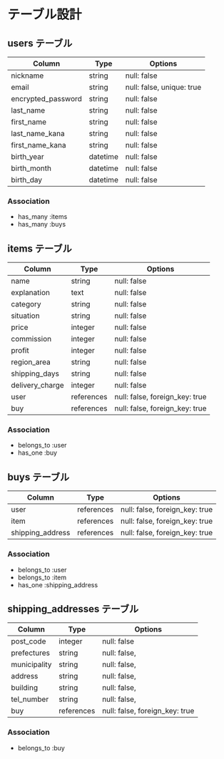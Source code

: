 # テーブル設計

## users テーブル

| Column             | Type     | Options                   |              
| ------------------ | -------- | -----------               |
| nickname           | string   | null: false               |
| email              | string   | null: false, unique: true |
| encrypted_password | string   | null: false               |
| last_name          | string   | null: false               |
| first_name         | string   | null: false               |
| last_name_kana     | string   | null: false               |
| first_name_kana    | string   | null: false               |
| birth_year         | datetime | null: false               |
| birth_month        | datetime | null: false               |
| birth_day          | datetime | null: false               |


### Association

- has_many :items
- has_many :buys

## items テーブル

| Column          | Type       | Options                        |
| --------------- | ---------- | ------------------------------ |
| name            | string     | null: false                    |
| explanation     | text       | null: false                    |
| category        | string     | null: false                    |
| situation       | string     | null: false                    |
| price           | integer    | null: false                    |
| commission      | integer    | null: false                    |
| profit          | integer    | null: false                    |
| region_area     | string     | null: false                    |
| shipping_days   | string     | null: false                    |
| delivery_charge | integer    | null: false                    |
| user            | references | null: false, foreign_key: true |
| buy             | references | null: false, foreign_key: true |

### Association

- belongs_to :user
- has_one :buy

## buys テーブル

| Column           | Type       | Options                        |
| ---------------- | ---------- | ------------------------------ |
| user             | references | null: false, foreign_key: true |
| item             | references | null: false, foreign_key: true |
| shipping_address | references | null: false, foreign_key: true |

### Association

- belongs_to :user
- belongs_to :item
- has_one    :shipping_address



## shipping_addresses テーブル

| Column       | Type       | Options                        |
| ------------ | ---------- | ------------------------------ |
| post_code    | integer    | null: false                    |
| prefectures  | string     | null: false,                   |
| municipality | string     | null: false,                   |
| address      | string     | null: false,                   | 
| building     | string     | null: false,                   |
| tel_number   | string     | null: false,                   |
| buy          | references | null: false, foreign_key: true |

### Association

- belongs_to :buy